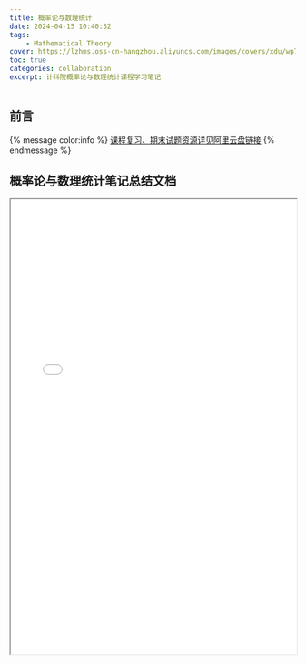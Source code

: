 ```yaml
---
title: 概率论与数理统计
date: 2024-04-15 10:40:32
tags:
	- Mathematical Theory
cover: https://lzhms.oss-cn-hangzhou.aliyuncs.com/images/covers/xdu/wp7120860-stats-wallpapers.73tqfyzb8p.webp
toc: true
categories: collaboration
excerpt: 计科院概率论与数理统计课程学习笔记
---
```

## 前言
{% message color:info %}
[课程复习、期末试题资源详见阿里云盘链接](https://www.alipan.com/s/b23MpkAr4E9)
{% endmessage %}

## 概率论与数理统计笔记总结文档

<iframe src="/pdfjs/web/viewer.html?file=/pdf/collaboration/ProbabilityTheory.pdf" style='width:100%;height:800px'></iframe>
